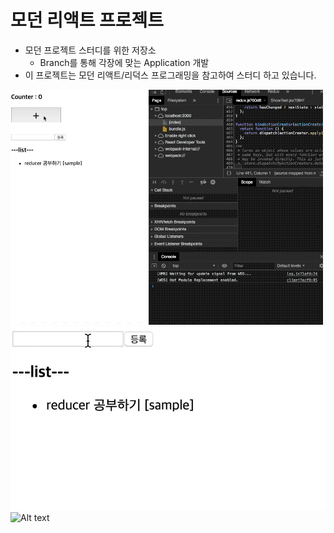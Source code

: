 # 모던 리액트 프로젝트
- 모던 프로젝트 스터디를 위한 저장소
    - Branch를 통해 각장에 맞는 Application 개발
- 이 프로젝트는 모던 리액트/리덕스 프로그래밍을 참고하여 스터디 하고 있습니다.

![test](./public/images/react-thunk.gif)
![test](./public/images/testImg.gif)
![Alt text](https://monosnap.com/image/Tsr60aeNzQ49bt0ofJ1tZJZPjmTtZz.png)

